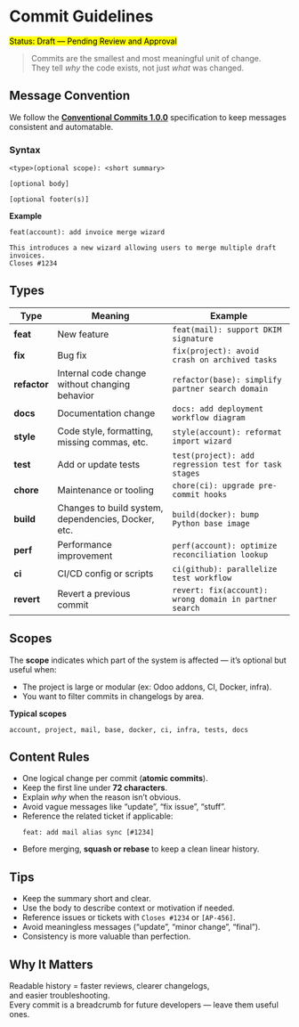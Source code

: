 # Commit Guidelines

<mark> Status: Draft — Pending Review and Approval </mark>

> Commits are the smallest and most meaningful unit of change.  
> They tell *why* the code exists, not just *what* was changed.


## Message Convention

We follow the **[Conventional Commits 1.0.0](https://www.conventionalcommits.org/en/v1.0.0/)** specification to keep messages consistent and automatable.

### Syntax

```
<type>(optional scope): <short summary>

[optional body]

[optional footer(s)]
```

**Example**
```
feat(account): add invoice merge wizard

This introduces a new wizard allowing users to merge multiple draft invoices.
Closes #1234
```



## Types

| Type | Meaning | Example |
|------|----------|----------|
| **feat** | New feature | `feat(mail): support DKIM signature` |
| **fix** | Bug fix | `fix(project): avoid crash on archived tasks` |
| **refactor** | Internal code change without changing behavior | `refactor(base): simplify partner search domain` |
| **docs** | Documentation change | `docs: add deployment workflow diagram` |
| **style** | Code style, formatting, missing commas, etc. | `style(account): reformat import wizard` |
| **test** | Add or update tests | `test(project): add regression test for task stages` |
| **chore** | Maintenance or tooling | `chore(ci): upgrade pre-commit hooks` |
| **build** | Changes to build system, dependencies, Docker, etc. | `build(docker): bump Python base image` |
| **perf** | Performance improvement | `perf(account): optimize reconciliation lookup` |
| **ci** | CI/CD config or scripts | `ci(github): parallelize test workflow` |
| **revert** | Revert a previous commit | `revert: fix(account): wrong domain in partner search` |



## Scopes

The **scope** indicates which part of the system is affected — it’s optional but useful when:
- The project is large or modular (ex: Odoo addons, CI, Docker, infra).
- You want to filter commits in changelogs by area.

**Typical scopes**
```
account, project, mail, base, docker, ci, infra, tests, docs
```



## Content Rules

- One logical change per commit (**atomic commits**).  
- Keep the first line under **72 characters**.  
- Explain *why* when the reason isn’t obvious.  
- Avoid vague messages like “update”, “fix issue”, “stuff”.  
- Reference the related ticket if applicable:  
  ```
  feat: add mail alias sync [#1234]
  ```
- Before merging, **squash or rebase** to keep a clean linear history.



## Tips

- Keep the summary short and clear.  
- Use the body to describe context or motivation if needed.  
- Reference issues or tickets with `Closes #1234` or `[AP-456]`.  
- Avoid meaningless messages (“update”, “minor change”, “final”).  
- Consistency is more valuable than perfection.



## Why It Matters

Readable history = faster reviews, clearer changelogs,  
and easier troubleshooting.  
Every commit is a breadcrumb for future developers — leave them useful ones.
